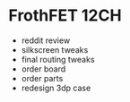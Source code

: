 # FrothFET 12CH
  * reddit review
  * silkscreen tweaks
  * final routing tweaks
  * order board
  * order parts
  * redesign 3dp case